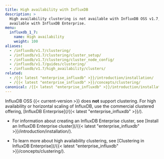 ```yaml
---
title: High availability with InfluxDB
description: >
  High availability clustering is not available with InfluxDB OSS v1.7, but is
  available with InfluxDB Enterprise.
menu:
  influxdb_1_7:
    name: High availability
    weight: 100
aliases:
  - /influxdb/v1.7/clustering/
  - /influxdb/v1.7/clustering/cluster_setup/
  - /influxdb/v1.7/clustering/cluster_node_config/
  - /influxdb/v1.7/guides/clustering/
  - /influxdb/v1.7/high_availability/clusters/
related:
  - /{{< latest "enterprise_influxdb" >}}/introduction/installation/
  - /{{< latest "enterprise_influxdb" >}}/concepts/clustering/
canonical: /{{< latest "enterprise_influxdb" >}}/introduction/installation/
---
```


InfluxDB OSS {{< current-version >}} does **not** support clustering.
For high availability or horizontal scaling of InfluxDB, use the commercial
clustered offering, [InfluxDB Enterprise](/{{< latest "enterprise_influxdb" >}}/).

- For information about creating an InfluxDB Enterprise cluster, see
  [Install an InfluxDB Enterprise cluster](/{{< latest "enterprise_influxdb" >}}/introduction/installation/).

- To learn more about high availability clustering, see
  [Clustering in InfluxDB Enterprise](/{{< latest "enterprise_influxdb" >}}/concepts/clustering/).
